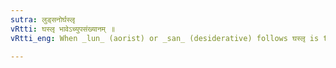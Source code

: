```yaml
---
sutra: लुड्सनोर्घस्लृ
vRtti: घस्लृ भावेऽच्युपसंख्यानम् ॥
vRtti_eng: When _lun_ (aorist) or _san_ (desiderative) follows घस्लृ is the substitute of अद् 'to eat.'

---
```


